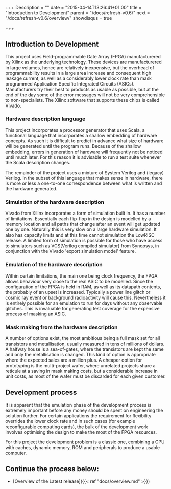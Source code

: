 +++
Description = ""
date = "2015-04-14T13:26:41+01:00"
title = "Introduction to Development"
parent = "/docs/refresh-v0.6/"
next = "/docs/refresh-v0.6/overview/"
showdisqus = true

+++

## Introduction to Development

This project uses Field-programmable Gate Array (FPGA) manufacturered by Xilinx as the underlying technology. These devices are manufacturered in large volumes, hence are relatively inexpensive, but the overhead of programmability results in a large area increase and consequent high leakage current, as well as a considerably lower clock rate than mask programmed Application Specific Integrated Circuits (ASICs). Manufacturers try their best to products as usable as possible, but at the end of the day some of the error messages will not be very comprehensible to non-specialists. The Xilinx software that supports these chips is called Vivado.

### Hardware description language

This project incorporates a processor generator that uses Scala, a functional language that incorporates a shallow embedding of hardware concepts. As such it is difficult to predict in advance what size of hardware will be generated until the program runs. Because of the shallow embedding, errors in generation of hardware will frequently not be noticed until much later. For this reason it is advisable to run a test suite whenever the Scala description changes.

The remainder of the project uses a mixture of System Verilog and (legacy) Verilog. In the subset of this language that makes sense in hardware, there is more or less a one-to-one correspondence between what is written and the hardware generated.

### Simulation of the hardware description

Vivado from Xilinx incorporates a form of simulation built in. It has a number of limitations. Essentially each flip-flop in the design is modelled by a memory location and all paths that change after an event will get updated one by one. Naturally this is very slow on a large hardware simulation. It also has capacity limits and at this time cannot simulation the LowRISC release. A limited form of simulation is possible for those who have access to simulators such as VCS(Verilog compiled simulator) from Synopsys, in conjunction with the Vivado 'export simulation model' feature.

### Emulation of the hardware description

Within certain limitations, the main one being clock frequency, the FPGA allows behaviour very close to the real ASIC to be modelled. Since the configuration of the FPGA is held in RAM, as well as its datapath contents, the probably of an upset is increased. Typically a power line glitch or cosmic ray event or background radioactivity will cause this. Nevertheless it is entirely possible for an emulation to run for days without any observable glitches. This is invaluable for generating test coverage for the expensive process of masking an ASIC.

### Mask making from the hardware description

A number of options exist, the most ambitious being a full mask set for all transistors and metallisation, usually measured in tens of millions of dollars. A halfway house is a sea-of-gates, where the transistors are kept the same and only the metallisation is changed. This kind of option is appropriate where the expected sales are a million plus. A cheaper option for prototyping is the multi-project wafer, where unrelated projects share a reticule at a saving in mask making costs, but a considerable increase in unit costs, as most of the wafer must be discarded for each given customer.

## Development process

It is apparent that the emulation phase of the development process is extremely important before any money should be spent on engineering the solution further. For certain applications the requirement for flexibility overrides the lower clock rate and in such cases (for example reconfigurable computing cards), the bulk of the development work involves optimising the design to make the most of the FPGA resources.

For this project the development problem is a classic one, combining a CPU with caches, dynamic memory, ROM and peripherals to produce a usable computer.

## Continue the process below:

* [Overview of the Latest release]({{< ref "docs/overview.md" >}})
